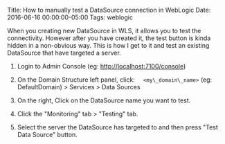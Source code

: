 Title: How to manually test a DataSource connection in WebLogic
Date: 2016-06-16 00:00:00-05:00
Tags: weblogic



When you creating new DataSource in WLS, it allows you to test the
connectivity. However after you have created it, the test button is
kinda hidden in a non-obvious way. This is how I get to it and test an
existing DataSource that have targeted a server.

1.  Login to Admin Console (eg: <http://localhost:7100/console>)

2.  On the Domain Structure left panel, click:    
    `<my\_domain\_name>` (eg: DefaultDomain) &gt; Services &gt; Data
    Sources

3.  On the right, Click on the DataSource name you want to test.

4.  Click the "Monitoring" tab &gt; "Testing" tab.

5.  Select the server the DataSource has targeted to and then press
    "Test Data Source" button.

